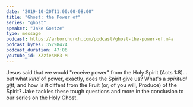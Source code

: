 ```yaml
---
date: "2019-10-20T11:00:00-08:00"
title: "Ghost: the Power of"
series: "ghost"
speaker: "Jake Goetze"
type: message
podcast: https://arborchurch.com/podcast/ghost-the-power-of.m4a
podcast_bytes: 35298474
podcast_duration: 47:06
youtube_id: XZziesMP3-M
---
```


Jesus said that we would "receive power" from the Holy Spirit (Acts 1:8)... but what *kind* of power, exactly, does the Spirit give us? What's a *spiritual gift*, and how is it diffent from the Fruit (or, of you will, Produce) of the Spirit? Jake tackles these tough questions and more in the conclusion to our series on the Holy Ghost.
